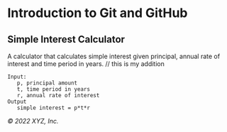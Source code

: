# Introduction to Git and GitHub

## Simple Interest Calculator

A calculator that calculates simple interest given principal, annual rate of interest and time period in years.
// this is my addition
```
Input:
   p, principal amount
   t, time period in years
   r, annual rate of interest
Output
   simple interest = p*t*r
```

_© 2022 XYZ, Inc._
